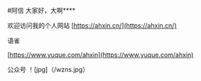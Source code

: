 #阿信
大家好，大啊****

欢迎访问我的个人网站
[https://ahxin.cn/](https://ahxin.cn/)

语雀

[https://www.yuque.com/ahxin](https://www.yuque.com/ahxin)

公众号
！[jpg]（/wzns.jpg）
